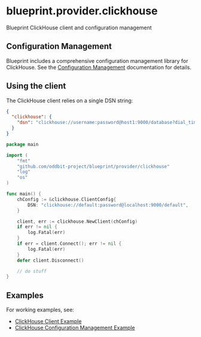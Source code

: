 # blueprint.provider.clickhouse

Blueprint ClickHouse client and configuration management

## Configuration Management

Blueprint includes a comprehensive configuration management library for ClickHouse. See the [Configuration Management](clickhouse/config.md) documentation for details.

## Using the client

The ClickHouse client relies on a single DSN string:

```json
{
  "clickhouse": {
    "dsn": "clickhouse://username:password@host1:9000/database?dial_timeout=200ms&max_execution_time=600&secure=true"
  }
}
```


```go
package main

import (
	"fmt"
	"github.com/oddbit-project/blueprint/provider/clickhouse"
	"log"
	"os"
)

func main() {
	chConfig := &clickhouse.ClientConfig{
		DSN: "clickhouse://default:password@localhost:9000/default",
	}

	client, err := clickhouse.NewClient(chConfig)
	if err != nil {
		log.Fatal(err)
	}
	if err = client.Connect(); err != nil {
		log.Fatal(err)
	}
	defer client.Disconnect()

    // do stuff
}
```

## Examples

For working examples, see:

- [ClickHouse Client Example](../../sample/clickhouse/main.go)
- [ClickHouse Configuration Management Example](../../sample/clickhouse_config/main.go)